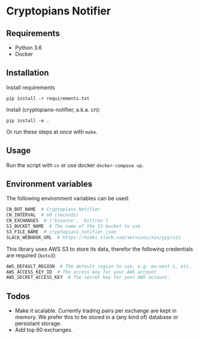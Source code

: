 # Cryptopians Notifier

## Requirements

* Python 3.6
* Docker

## Installation

Install requirements

```
pip install -r requirements.txt
```

Install (cryptopians-notifier, a.k.a. cn):

```
pip install -e .
```

Or run these steps at once with `make`.

## Usage

Run the script with `cn` or use docker `docker-compose up`.

## Environment variables

The following environment variables can be used:

```python
CN_BOT_NAME  # Cryptopians Notifier
CN_INTERVAL  # 60 (seconds)
CN_EXCHANGES  # ['binance', 'bittrex']
S3_BUCKET_NAME  # The name of the S3 bucket to use
S3_FILE_NAME  # cryptopians_notifier.json
SLACK_WEBHOOK_URL  # https://hooks.slack.com/services/xxx/yyy/zzz
```

This library uses AWS S3 to store its data, therefor the following credentials
are required (`boto3`):

```python
AWS_DEFAULT_REGION  # The default region to use, e.g. eu-west-1, etc.
AWS_ACCESS_KEY_ID  # The access key for your AWS account
AWS_SECRET_ACCESS_KEY  # The secret key for your AWS account.
```

## Todos

* Make it scalable. Currently trading pairs per exchange are kept in memory. We
prefer this to be stored in a (any kind of) database or persistant storage.
* Add top 60 exchanges.
